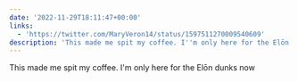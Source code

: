 ```yaml
---
date: '2022-11-29T18:11:47+00:00'
links:
  - 'https://twitter.com/MaryVeron14/status/1597511270009540609'
description: 'This made me spit my coffee. I''m only here for the Elōn dunks now '
---
```

This made me spit my coffee. I'm only here for the Elōn dunks now 
